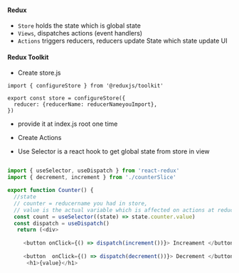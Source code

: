 #### Redux
  *  `Store` holds the state which is global state
  *  `Views`, dispatches actions (event handlers)
  *  `Actions` triggers reducers, reducers update State which state update UI

#### Redux Toolkit 
* Create store.js
```
import { configureStore } from '@reduxjs/toolkit'

export const store = configureStore({
  reducer: {reducerName: reducerNameyouImport},
})
```
* provide it at index.js root one time

* Create Actions

* Use Selector is a react hook to get global state from store in view
```javascript

import { useSelector, useDispatch } from 'react-redux'
import { decrement, increment } from './counterSlice'

export function Counter() {
  //state
  // counter = reducername you had in store, 
  // value is the actual variable which is affected on actions at reducer
  const count = useSelector((state) => state.counter.value)
  const dispatch = useDispatch()
   return (<div>
 
     <button onClick={() => dispatch(increment())}> Increament </button> 
     
     <button  onClick={() => dispatch(decrement())}> Decrement </button>  
      <h1>{value}</h1>
```